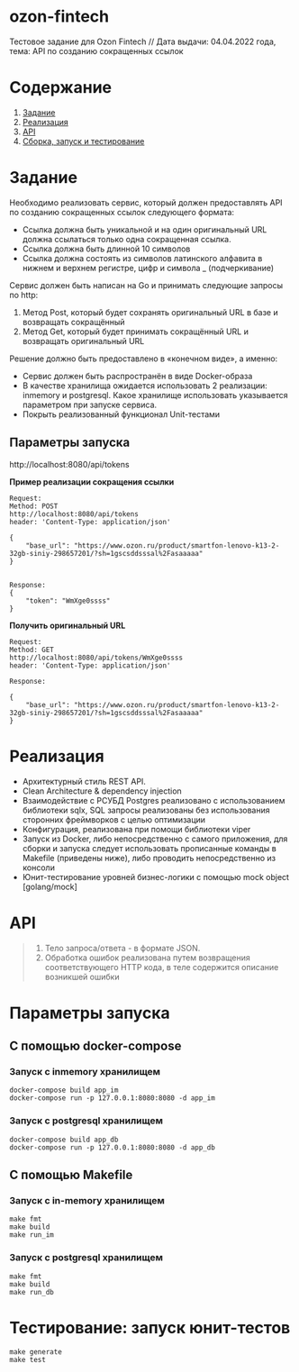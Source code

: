 # ozon-fintech
Тестовое задание для Ozon Fintech // Дата выдачи: 04.04.2022 года, тема: API по созданию сокращенных ссылок


<!-- ToC start -->
# Содержание

1. [Задание](#Описание-задачи)
2. [Реализация](#Реализация)
3. [API](#API)
4. [Сборка, запуск и тестирование](#Сборка-и-запуск)
<!-- ToC end -->

# Задание

Необходимо реализовать сервис, который должен предоставлять API по созданию сокращенных ссылок следующего формата:
- Ссылка должна быть уникальной и на один оригинальный URL должна ссылаться только одна сокращенная ссылка.
- Ссылка должна быть длинной 10 символов
- Ссылка должна состоять из символов латинского алфавита в нижнем и верхнем регистре, цифр и символа _ (подчеркивание)


Сервис должен быть написан на Go и принимать следующие запросы по http:
1. Метод Post, который будет сохранять оригинальный URL в базе и возвращать сокращённый
2. Метод Get, который будет принимать сокращённый URL и возвращать оригинальный URL

Решение должно быть предоставлено в «конечном виде», а именно:
- Сервис должен быть распространён в виде Docker-образа
- В качестве хранилища ожидается использовать 2 реализации: inmemory и postgresql.
Какое хранилище использовать указывается параметром при запуске сервиса.
- Покрыть реализованный функционал Unit-тестами

## Параметры запуска

http://localhost:8080/api/tokens

**Пример реализации сокращения ссылки**
```
Request:
Method: POST
http://localhost:8080/api/tokens
header: 'Content-Type: application/json'

{
    "base_url": "https://www.ozon.ru/product/smartfon-lenovo-k13-2-32gb-siniy-298657201/?sh=1gscsddsssal%2Fasaaaaa"
}


Response:
{
    "token": "WmXge0ssss"
}
```

**Получить оригинальный URL**
```
Request:
Method: GET
http://localhost:8080/api/tokens/WmXge0ssss
header: 'Content-Type: application/json'

Response:

{
    "base_url": "https://www.ozon.ru/product/smartfon-lenovo-k13-2-32gb-siniy-298657201/?sh=1gscsddsssal%2Fasaaaaa"
}

```


# Реализация

- Архитектурный стиль REST API.
- Clean Architecture & dependency injection
- Взаимодействие с РСУБД Postgres реализовано с использованием библиотеки sqlx, SQL запросы реализованы без использования сторонних фреймворков
с целью оптимизации
- Конфигурация, реализована при помощи библиотеки viper
- Запуск из Docker, либо непосредственно с самого приложения, для сборки и запуска следует использовать прописанные команды в Makefile (приведены ниже),
либо проводить непосредственно из консоли
- Юнит-тестирование уровней бизнес-логики с помощью mock object [golang/mock]

# API

> 1) Тело запроса/ответа - в формате JSON.
> 2) Обработка ошибок реализована путем возвращения соответствующего HTTP кода, в теле содержится описание возникшей ошибки

# Параметры запуска
## С помощью docker-compose

### Запуск с inmemory хранилищем
```
docker-compose build app_im
docker-compose run -p 127.0.0.1:8080:8080 -d app_im
```
### Запуск с postgresql хранилищем
```
docker-compose build app_db
docker-compose run -p 127.0.0.1:8080:8080 -d app_db
```


## С помощью Makefile

### Запуск с in-memory хранилищем
```
make fmt
make build
make run_im
```
### Запуск с postgresql хранилищем
```
make fmt
make build
make run_db
```

# Тестирование: запуск юнит-тестов

```
make generate
make test
```
